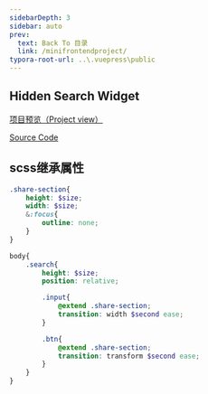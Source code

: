 ```yaml
---
sidebarDepth: 3
sidebar: auto
prev:
  text: Back To 目录
  link: /minifrontendproject/
typora-root-url: ..\.vuepress\public
---
```




## Hidden Search Widget

[项目预览（Project view）](https://q10viking.github.io/Mini-FrontEnd-project/25%20Hidden%20Search%20Widget/dist/)

[Source Code](https://github.com/Q10Viking/Mini-FrontEnd-project/tree/main/25%20Hidden%20Search%20Widget)

<common-progresson-snippet src="https://q10viking.github.io/Mini-FrontEnd-project/25%20Hidden%20Search%20Widget/dist/"/>





## scss继承属性

```scss
.share-section{
    height: $size;
    width: $size;
    &:focus{
        outline: none;
    }
}

body{
    .search{
        height: $size;
        position: relative;

        .input{
            @extend .share-section;
            transition: width $second ease;
        }

        .btn{
            @extend .share-section;
            transition: transform $second ease;
        }
    }
}
```

